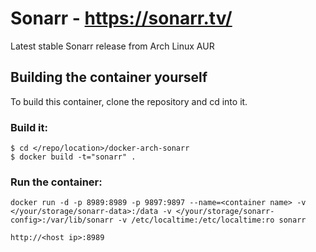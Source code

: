 # Sonarr - https://sonarr.tv/

Latest stable Sonarr release from Arch Linux AUR

## Building the container yourself
To build this container, clone the repository and cd into it.

### Build it:
```
$ cd </repo/location>/docker-arch-sonarr
$ docker build -t="sonarr" .
```

### Run the container:

```
docker run -d -p 8989:8989 -p 9897:9897 --name=<container name> -v </your/storage/sonarr-data>:/data -v </your/storage/sonarr-config>:/var/lib/sonarr -v /etc/localtime:/etc/localtime:ro sonarr
```

```
http://<host ip>:8989
```


